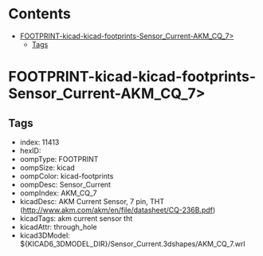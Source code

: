 



Contents
========

* [FOOTPRINT-kicad-kicad-footprints-Sensor_Current-AKM_CQ_7>](#footprint-kicad-kicad-footprints-sensor_current-akm_cq_7)
	* [Tags](#tags)

# FOOTPRINT-kicad-kicad-footprints-Sensor_Current-AKM_CQ_7>

## Tags

- index: 11413
- hexID: 
- oompType: FOOTPRINT
- oompSize: kicad
- oompColor: kicad-footprints
- oompDesc: Sensor_Current
- oompIndex: AKM_CQ_7
- kicadDesc: AKM Current Sensor, 7 pin, THT (http://www.akm.com/akm/en/file/datasheet/CQ-236B.pdf)
- kicadTags: akm current sensor tht
- kicadAttr: through_hole
- kicad3DModel: ${KICAD6_3DMODEL_DIR}/Sensor_Current.3dshapes/AKM_CQ_7.wrl
